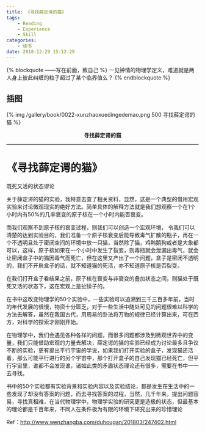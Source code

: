 ```yaml
---
title: 《寻找薛定谔的猫》
tags:
	- Reading
	- Experience
	- Skill
categories:
	- 读书
date: 2018-12-29 15:12:29
---
```


{% blockquote ——写在前面，致自己 %}
一见钟情的物理学定义，难道就是两人身上彼此纠缠的粒子超过了某个临界值么？
{% endblockquote %}

<!-- more -->

## 插图
{% img /gallery/book/0022-xunzhaoxuedingedemao.png 500 寻找薛定谔的猫 %}
<p align="center"><b>寻找薛定谔的猫</b></p>

-----

# 《寻找薛定谔的猫》

既死又活的状态谬论

关于薛定谔的猫的实验，我特意去查了相关资料，显然，这是一个典型的借用宏观实验来讨论微观现实的绝好方法。简单具体的解释方法就是我们想观察一个在1个小时内有50%的几率衰变的原子核在一个小时内能否衰变。

而我们观察不到原子核的衰变过程，则我们可以创造一个宏观环境， 令我们可以清楚的达到实验目的，我们准备一个原子核衰变后能导致毒气扩散的瓶子，再在一个不透明且处于密闭空间的环境中放一只猫，当然除了猫，鸡鸭鹅狗或者是大象都可以，这样，原子核如果在一个小时中发生了裂变，则毒瓶就会泄漏出毒气，就会让密闭盒子中的猫因毒气而死亡，但在这里又产出了一个问题，盒子是密闭不透明的，我们不开启盒子的话，就不知道猫的死活，亦不知道原子核是否裂变。

在我们打开盒子看结果之前，原子核在衰变与非衰变的叠加状态之间，则猫处于既死又活的状态下，这在宏观上是扯犊子的。

在书中这改变物理学的50个实验中，一些实验可以追溯到三千三百多年前，当时的年代发展的很慢，物资十分匮乏，对于一些生活中随处可见的问题很难以科学的方法去解答，虽然在我国古代，用周易的卦法将万物的规律已经计算出来，可在西方，对科学的探索才刚刚开始。

在物理学中，我们会遇见各种各样的问题，而很多问题都涉及到微观世界中的变量，我们只能借助宏观的力量去解决，薛定谔的猫的实验已经成为讨论最多且争议不断的实验，更有提出平行宇宙的学说，如果我们打开实验的盒子，发现猫还活着，那么可能平行进行的另个宇宙中，那个打开盒子的自己发现猫已经死亡，但平行宇宙里，谁都不会发现谁，诸如此类的矛盾状态理论还有很多，需要在书中一一去寻找。

书中的50个实验都有实验背景和实验内容以及实验结论，都是发生在生活中的一些发现了却没有答案的问题，而去寻找答案的过程，当然，几千年来，提出问题容易，寻找真相难，在当代物理学中，物理学实验的研究更是造极的状态，但最基本的理论都是千百年来，不同人在条件极为有限的环境下研究出来的珍惜理论

Ref：http://www.wenzhangba.com/duhougan/201803/247402.html
